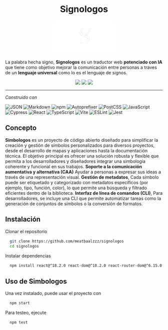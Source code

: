 <h1 align="center">Signologos</h1>

<p align="center">
  <img src="logo.png" width="200" />
</p>


La palabra hecha signo, **Signologos** es un traductor web **potenciado con IA** que tiene como objetivo mejorar la comunicación entre personas a traves de un **lenguaje universal** como lo es el lenguaje de signos.

<p align="center">
  <img src="https://img.shields.io/github/last-commit/meatbaalzzz/signologos" />
  <img src="https://img.shields.io/badge/typescript-83.7%25-blue" />
  <img src="https://img.shields.io/badge/languages-4-brightgreen" />
</p>

---


  *Construido con*
  <p align="center">

![JSON](https://img.shields.io/badge/JSON-000000?style=for-the-badge&logo=json&logoColor=white)
![Markdown](https://img.shields.io/badge/Markdown-000000?style=for-the-badge&logo=markdown&logoColor=white)
![npm](https://img.shields.io/badge/npm-CB3837?style=for-the-badge&logo=npm&logoColor=white)
![Autoprefixer](https://img.shields.io/badge/Autoprefixer-DD3735?style=for-the-badge&logo=autoprefixer&logoColor=white)
![PostCSS](https://img.shields.io/badge/PostCSS-DD3A0A?style=for-the-badge&logo=postcss&logoColor=white)
![JavaScript](https://img.shields.io/badge/JavaScript-F7DF1E?style=for-the-badge&logo=javascript&logoColor=black)
![Cypress](https://img.shields.io/badge/Cypress-17202C?style=for-the-badge&logo=cypress&logoColor=white)
![React](https://img.shields.io/badge/React-20232A?style=for-the-badge&logo=react&logoColor=61DAFB)
![TypeScript](https://img.shields.io/badge/TypeScript-3178C6?style=for-the-badge&logo=typescript&logoColor=white)
![Vite](https://img.shields.io/badge/Vite-646CFF?style=for-the-badge&logo=vite&logoColor=white)
![ESLint](https://img.shields.io/badge/ESLint-4B32C3?style=for-the-badge&logo=eslint&logoColor=white)
![Jest](https://img.shields.io/badge/Jest-C21325?style=for-the-badge&logo=jest&logoColor=white)

</p>

## Concepto

**Simbologos** es un proyecto de código abierto diseñado para simplificar la creación y gestión de símbolos personalizados para diversos proyectos, desde el desarrollo de mapas y aplicaciones hasta la documentación técnica. El objetivo principal es ofrecer una solución robusta y flexible que permita a los desarrolladores y diseñadores integrar una simbología coherente y funcional en sus trabajos.
    **Soporte a la comunicación aumentativa y alternativa (CAA)** Ayudar a personas a expresar sus ideas a través de una representación visual.
    **Gestión de metadatos**, Cada símbolo puede ser etiquetado y categorizado con metadatos específicos (por ejemplo, tipo, función, color), lo que permite una búsqueda y filtrado eficientes dentro de la biblioteca.
    **Interfaz de línea de comandos (CLI)**, Para desarrolladores, se incluye una CLI que permite automatizar tareas como la generación de conjuntos de símbolos o la conversión de formatos.

## Instalación

Clonar el repositorio
```bash
  git clone https://github.com/meatbaalzzz/signologos
  cd signologos
```

Instalar dependencias
```bash
  npm install react@^18.2.0 react-dom@^18.2.0 react-router-dom@^6.15.0 zustand@^4.4.0 @tanstack/react-query@^4.32.0 @mediapipe/tasks-vision@^0.10.0 @tensorflow/tfjs@^4.10.0 @tensorflow/tfjs-vis@^1.5.1 framer-motion@^10.16.0 gsap@^3.12.0 lottie-web@^5.12.2
```

## Uso de Simbologos

Una vez instalado, puede usar el proyecto con 
```bash
  npm start
```

Para testeo, ejecute
```bash
  npm test
```
